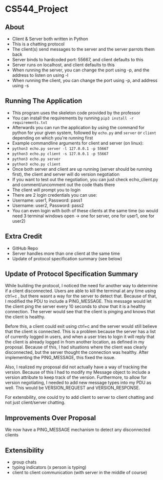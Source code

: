 # CS544_Project

## About
- Client & Server both written in Python
- This is a chatting protocol
- The client(s) send messages to the server and the server parrots them back
- Server binds to hardcoded port: 55667, and client defaults to this
- Server runs on localhost, and client defaults to this
- When running the server, you can change the port using -p, and the address to listen on using -l
- When running the client, you can change the port using -p, and address using -s

## Running The Application
- This program uses the skeleton code provided by the professor
- You can install the requirements by running `pip3 install -r requirements.txt`
- Afterwards you can run the application by using the command for python for your given system, followed by `echo.py` and `server` or `client` depending on which you're running first
- Example commandline arguments for client and server (on linux):
- `python3 echo.py server -l 127.0.0.1 -p 55667`
- `python3 echo.py client -s 127.0.0.1 -p 55667`
- `python3 echo.py server`
- `python3 echo.py client`
- Once both server and client are up running (server should be running first), the client and server will do version negotiation
- If you want to test out the negotiation, you can just check echo_client.py and comment/uncomment out the code thats there
- The client will prompt you to login
- There are 2 login credentials you can use: 
- Username: user1, Password: pass1
- Username: user2, Password: pass2
- You can even login with both of these clients at the same time (so would need 3 terminal windows open -> one for server, one for user1, one for user2)

## Extra Credit
- GitHub Repo
- Server handles more than one client at the same time
- Update of protocol specification summary (see below)

## Update of Protocol Specification Summary
While building the protocol, I noticed the need for another way to determine if a client disconnected. Users are able to kill the terminal at any time using ctrl+c , but there wasnt a way for the server to detect that. Because of that, I modified the PDU to include a PING_MESSAGE. This message would let the client ping the server every 10 seconds to show that it is a healthy connection. The server would see that the client is pinging and knows that the client is healthy. 

Before this, a client could exit using ctrl+c and the server would still believe that the client is connected. This is a problem because the server has a list of currently logged in users, and when a user tries to login it will reply that the client is already logged in from another location, as defined in my proposal. Because of this, I had situations where the client was clearly disconnected, but the server thought the connection was healthy. After implementing the PING_MESSAGE, this fixed the issue.

Also, I realized my proposal did not actually have a way of tracking the version. Because of this I had to modify my Message object to include a version attribute to keep track of the version. Furthermore, to allow for version negotiating, I needed to add new message types into my PDU as well. This would be VERSION_REQUEST and VERSION_RESPONSE.

For extensbility, one could try to add client to server to client chatting and not just client/server chatting. 

## Improvements Over Proposal
We now have a PING_MESSAGE mechanism to detect any disconnected clients

## Extensibility
- group chats
- typing indicators (x person is typing)
- client to client communication (with server in the middle of course)